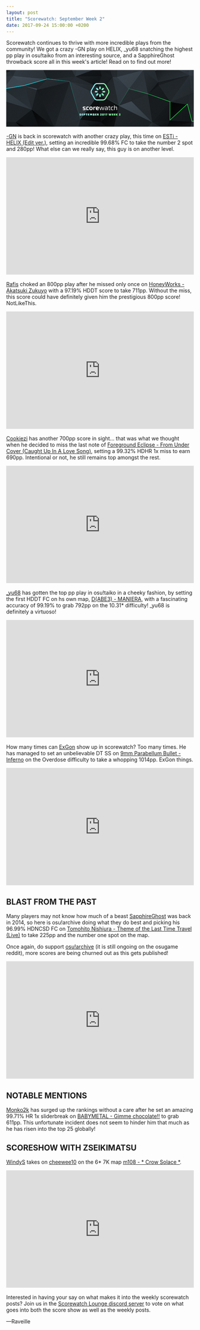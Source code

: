 ```yaml
---
layout: post
title: "Scorewatch: September Week 2"
date: 2017-09-24 15:00:00 +0200
---
```


Scorewatch continues to thrive with more incredible plays from the community! We got a crazy -GN play on HELIX, \_yu68 snatching the highest pp play in osu!taiko from an interesting source, and a SapphireGhost throwback score all in this week's article! Read on to find out more!

![](/wiki/shared/news/2017-09-24-scorewatch-september-week-2/banner.jpg)

[-GN](https://osu.ppy.sh/u/895581) is back in scorewatch with another crazy play, this time on [ESTi - HELIX (Edit ver.)](https://osu.ppy.sh/b/462700), setting an incredible 99.68% FC to take the number 2 spot and 280pp! What else can we really say, this guy is on another level.

<iframe width="100%" height="315" src="https://www.youtube.com/embed/23tUk3rS4kg" frameborder="0" allowfullscreen></iframe></br>

[Rafis](https://osu.ppy.sh/u/2558286) choked an 800pp play after he missed only once on [HoneyWorks - Akatsuki Zukuyo](https://osu.ppy.sh/b/795627) with a 97.19% HDDT score to take 711pp. Without the miss, this score could have definitely given him the prestigious 800pp score! NotLikeThis.

<iframe width="100%" height="315" src="https://www.youtube.com/embed/1I0XI8AsCUI" frameborder="0" allowfullscreen></iframe></br>

[Cookiezi](https://osu.ppy.sh/u/124493) has another 700pp score in sight… that was what we thought when he decided to miss the last note of [Foreground Eclipse - From Under Cover (Caught Up In A Love Song)](https://osu.ppy.sh/s/462386), setting a 99.32% HDHR 1x miss to earn 690pp. Intentional or not, he still remains top amongst the rest.

<iframe width="100%" height="315"  src="https://www.youtube.com/embed/TptBK7zWrdU" frameborder="0" allowfullscreen></iframe></br>

[_yu68](https://osu.ppy.sh/u/6170507) has gotten the top pp play in osu!taiko in a cheeky fashion, by setting the first HDDT FC on hs own map, [D(ABE3) - MANIERA](https://osu.ppy.sh/b/871924?m=1), with a fascinating accuracy of 99.19% to grab 792pp on the 10.31* difficulty! _yu68 is definitely a virtuoso!

<iframe width="100%" height="315" src="https://www.youtube.com/embed/l1xh-748ExY" frameborder="0" allowfullscreen></iframe></br>

How many times can [ExGon](https://osu.ppy.sh/u/214187) show up in scorewatch? Too many times. He has managed to set an unbelievable DT SS on [9mm Parabellum Bullet - Inferno](https://osu.ppy.sh/b/1099819?m=2) on the Overdose difficulty to take a whopping 1014pp. ExGon things.

<iframe width="100%" height="315" src="https://www.youtube.com/embed/zhxQmKGMWQM" frameborder="0" allowfullscreen></iframe></br>


BLAST FROM THE PAST
-----

Many players may not know how much of a beast [SapphireGhost](https://osu.ppy.sh/u/388602) was back in 2014, so here is osu!archive doing what they do best and picking his 96.99% HDNCSD FC on [Tomohito Nishiura - Theme of the Last Time Travel (Live)](https://osu.ppy.sh/b/57143?m=0) to take 225pp and the number one spot on the map. 

Once again, do support [osu!archive](https://www.reddit.com/r/osugame/comments/70hytd/osuarchive_29_sapphireghost_tomohito_nishiura/) (it is still ongoing on the osugame reddit), more scores are being churned out as this gets published! 

<iframe width="100%" height="315" src="https://www.youtube.com/embed/Nmh42Lc4EDs" frameborder="0" allowfullscreen></iframe></br>


NOTABLE MENTIONS
-----

[Monko2k](https://osu.ppy.sh/u/4852013) has surged up the rankings without a care after he set an amazing 99.71% HR 1x sliderbreak on [BABYMETAL - Gimme chocolate!!](https://osu.ppy.sh/b/970048?m=0) to grab 611pp. This unfortunate incident does not seem to hinder him that much as he has risen into the top 25 globally! 


SCORESHOW WITH ZSEIKIMATSU
-----

[WindyS](https://osu.ppy.sh/u/1190879) takes on [cheewee10](https://osu.ppy.sh/u/4477497) on the 6* 7K map [m108 - * Crow Solace *](https://osu.ppy.sh/s/354157). 

<iframe width="100%" height="315" src="https://www.youtube.com/embed/YwobO3E0lz0" frameborder="0" allowfullscreen></iframe></br>


Interested in having your say on what makes it into the weekly scorewatch posts? Join us in the [Scorewatch Lounge discord server](https://discordapp.com/invite/aFubwd4) to vote on what goes into both the score show as well as the weekly posts.

—Raveille
